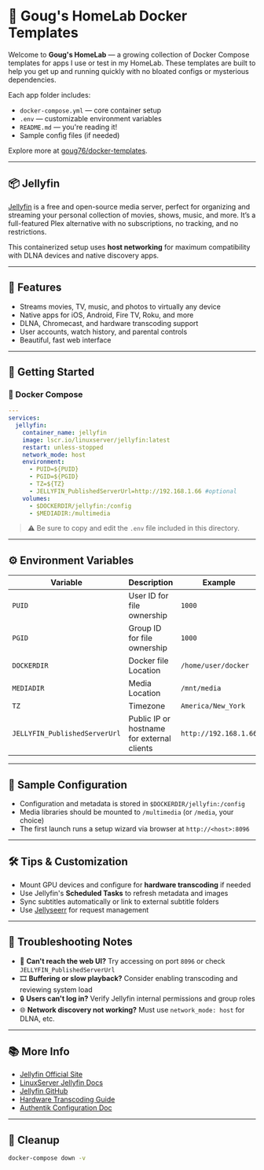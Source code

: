 # 🏡 Goug's HomeLab Docker Templates

Welcome to **Goug's HomeLab** — a growing collection of Docker Compose templates for apps I use or test in my HomeLab. These templates are built to help you get up and running quickly with no bloated configs or mysterious dependencies.

Each app folder includes:

* `docker-compose.yml` — core container setup
* `.env` — customizable environment variables
* `README.md` — you're reading it!
* Sample config files (if needed)

Explore more at [goug76/docker-templates](https://github.com/goug76/docker-templates).


---

## 📦 Jellyfin

[Jellyfin](https://jellyfin.org/) is a free and open-source media server, perfect for organizing and streaming your personal collection of movies, shows, music, and more. It’s a full-featured Plex alternative with no subscriptions, no tracking, and no restrictions.

This containerized setup uses **host networking** for maximum compatibility with DLNA devices and native discovery apps.


---

## 🧰 Features

* Streams movies, TV, music, and photos to virtually any device
* Native apps for iOS, Android, Fire TV, Roku, and more
* DLNA, Chromecast, and hardware transcoding support
* User accounts, watch history, and parental controls
* Beautiful, fast web interface


---

## 🚀 Getting Started

### 🐳 Docker Compose

```yaml
---
services:
  jellyfin:
    container_name: jellyfin
    image: lscr.io/linuxserver/jellyfin:latest
    restart: unless-stopped
    network_mode: host
    environment:
      - PUID=${PUID}
      - PGID=${PGID}
      - TZ=${TZ}
      - JELLYFIN_PublishedServerUrl=http://192.168.1.66 #optional
    volumes:
      - $DOCKERDIR/jellyfin:/config
      - $MEDIADIR:/multimedia
```

> ⚠️ Be sure to copy and edit the `.env` file included in this directory.


---

## ⚙️ Environment Variables

| Variable | Description | Example |
|----|----|----|
| `PUID` | User ID for file ownership | `1000` |
| `PGID` | Group ID for file ownership | `1000` |
| `DOCKERDIR` | Docker file Location | `/home/user/docker` |
| `MEDIADIR` | Media Location | `/mnt/media` |
| `TZ` | Timezone | `America/New_York` |
| `JELLYFIN_PublishedServerUrl` | Public IP or hostname for external clients | `http://192.168.1.66` |


---

## 🧪 Sample Configuration

* Configuration and metadata is stored in `$DOCKERDIR/jellyfin:/config`
* Media libraries should be mounted to `/multimedia` (or `/media`, your choice)
* The first launch runs a setup wizard via browser at `http://<host>:8096`


---

## 🛠️ Tips & Customization

* Mount GPU devices and configure for **hardware transcoding** if needed
* Use Jellyfin's **Scheduled Tasks** to refresh metadata and images
* Sync subtitles automatically or link to external subtitle folders
* Use [Jellyseerr](https://github.com/Fallenbagel/jellyseerr) for request management


---

## 🧯 Troubleshooting Notes

* 🧪 **Can't reach the web UI?** Try accessing on port `8096` or check `JELLYFIN_PublishedServerUrl`
* 🎞 **Buffering or slow playback?** Consider enabling transcoding and reviewing system load
* 🔒 **Users can't log in?** Verify Jellyfin internal permissions and group roles
* 🌐 **Network discovery not working?** Must use `network_mode: host` for DLNA, etc.


---

## 📚 More Info

* [Jellyfin Official Site](https://jellyfin.org/)
* [LinuxServer Jellyfin Docs](https://docs.linuxserver.io/images/docker-jellyfin)
* [Jellyfin GitHub](https://github.com/jellyfin/jellyfin)
* [Hardware Transcoding Guide](https://jellyfin.org/docs/general/administration/hardware-acceleration/)
* [Authentik Configuration Doc](https://docs.goauthentik.io/integrations/services/jellyfin/)


---

## 🧼 Cleanup

```bash
docker-compose down -v
```
